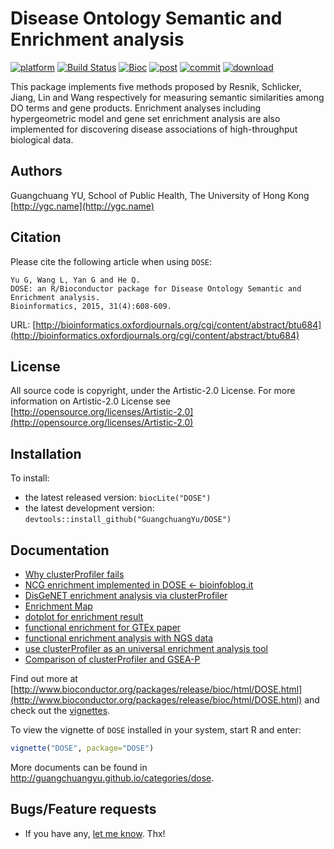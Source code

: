 # Disease Ontology Semantic and Enrichment analysis

[![platform](http://www.bioconductor.org/shields/availability/devel/DOSE.svg)](http://www.bioconductor.org/packages/devel/bioc/html/DOSE.html#archives)
[![Build Status](http://www.bioconductor.org/shields/build/devel/bioc/DOSE.svg)](http://bioconductor.org/checkResults/devel/bioc-LATEST/DOSE/)
[![Bioc](http://www.bioconductor.org/shields/years-in-bioc/DOSE.svg)](http://www.bioconductor.org/packages/devel/bioc/html/DOSE.html#since)
[![post](http://www.bioconductor.org/shields/posts/DOSE.svg)](https://support.bioconductor.org/t/DOSE/)
[![commit](http://www.bioconductor.org/shields/commits/bioc/DOSE.svg)](http://www.bioconductor.org/packages/devel/bioc/html/DOSE.html#svn_source)
[![download](http://www.bioconductor.org/shields/downloads/DOSE.svg)](http://bioconductor.org/packages/stats/bioc/DOSE.html)


 This package implements five methods proposed by Resnik, Schlicker, Jiang, Lin and Wang respectively for measuring semantic similarities among DO terms and gene products. Enrichment analyses including hypergeometric model and gene set enrichment analysis are also implemented for discovering disease associations of high-throughput biological data. 

## Authors ##

Guangchuang YU, School of Public Health, The University of Hong Kong [http://ygc.name](http://ygc.name)

## Citation ##

Please cite the following article when using `DOSE`:

```
Yu G, Wang L, Yan G and He Q.
DOSE: an R/Bioconductor package for Disease Ontology Semantic and Enrichment analysis.
Bioinformatics, 2015, 31(4):608-609.
```

URL: [http://bioinformatics.oxfordjournals.org/cgi/content/abstract/btu684](http://bioinformatics.oxfordjournals.org/cgi/content/abstract/btu684)

## License ##

All source code is copyright, under the Artistic-2.0 License.
For more information on Artistic-2.0 License see [http://opensource.org/licenses/Artistic-2.0](http://opensource.org/licenses/Artistic-2.0)

## Installation ##

To install:
 * the latest released version:
   `biocLite("DOSE")`
 * the latest development version:
   `devtools::install_github("GuangchuangYu/DOSE")`

## Documentation ##

+ [Why clusterProfiler fails](http://guangchuangyu.github.io/2014/08/why-clusterprofiler-fails/)
+ [NCG enrichment implemented in DOSE <- bioinfoblog.it](http://bioinfoblog.it/2015/04/ncg-enrichment-implemented-in-dose/)
+ [DisGeNET enrichment analysis via clusterProfiler](http://guangchuangyu.github.io/2015/05/use-clusterprofiler-as-an-universal-enrichment-analysis-tool/)
+ [Enrichment Map](http://guangchuangyu.github.io/2014/08/enrichment-map/)
+ [dotplot for enrichment result](http://guangchuangyu.github.io/2015/06/dotplot-for-enrichment-result/)
+ [functional enrichment for GTEx paper](http://guangchuangyu.github.io/2015/08/functional-enrichment-for-gtex-paper/)
+ [functional enrichment analysis with NGS data](http://guangchuangyu.github.io/2015/08/functional-enrichment-analysis-with-ngs-data/)
+ [use clusterProfiler as an universal enrichment analysis tool](http://guangchuangyu.github.io/2015/05/use-clusterprofiler-as-an-universal-enrichment-analysis-tool/)
+ [Comparison of clusterProfiler and GSEA-P](http://guangchuangyu.github.io/2015/11/comparison-of-clusterprofiler-and-gsea-p/)


Find out more at [http://www.bioconductor.org/packages/release/bioc/html/DOSE.html](http://www.bioconductor.org/packages/release/bioc/html/DOSE.html) and check out the [vignettes](http://www.bioconductor.org/packages/release/bioc/vignettes/DOSE/inst/doc/DOSE.pdf).

To view the vignette of `DOSE` installed in your system, start R and enter:
```r
vignette("DOSE", package="DOSE")
```

More documents can be found in <http://guangchuangyu.github.io/categories/dose>.

## Bugs/Feature requests ##

 - If you have any, [let me know](https://github.com/GuangchuangYu/DOSE/issues). Thx!

